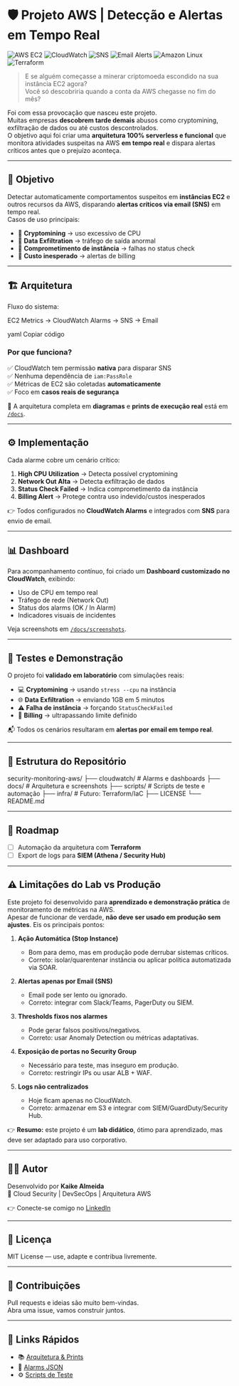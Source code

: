 # 🛡️ Projeto AWS | Detecção e Alertas em Tempo Real

 ![AWS EC2](https://img.shields.io/badge/AWS-EC2-orange?logo=amazon-aws&logoColor=white)
![CloudWatch](https://img.shields.io/badge/AWS-CloudWatch-FF4F8B?logo=amazon-aws&logoColor=white)
![SNS](https://img.shields.io/badge/AWS-SNS-FF9900?logo=amazon-aws&logoColor=white)
![Email Alerts](https://img.shields.io/badge/Email-Alerts-blue?logo=gmail&logoColor=white)
![Amazon Linux](https://img.shields.io/badge/Amazon-Linux%202023-232F3E?logo=linux&logoColor=white)
![Terraform](https://img.shields.io/badge/IaC-Terraform-844FBA?logo=terraform&logoColor=white)


> E se alguém começasse a minerar criptomoeda escondido na sua instância EC2 agora?  
> Você só descobriria quando a conta da AWS chegasse no fim do mês?

Foi com essa provocação que nasceu este projeto.  
Muitas empresas **descobrem tarde demais** abusos como cryptomining, exfiltração de dados ou até custos descontrolados.  
O objetivo aqui foi criar uma **arquitetura 100% serverless e funcional** que monitora atividades suspeitas na AWS **em tempo real** e dispara alertas críticos antes que o prejuízo aconteça.

---

## 🎯 Objetivo
Detectar automaticamente comportamentos suspeitos em **instâncias EC2** e outros recursos da AWS, disparando **alertas críticos via email (SNS)** em tempo real.  
Casos de uso principais:
- 🚩 **Cryptomining** → uso excessivo de CPU  
- 🚩 **Data Exfiltration** → tráfego de saída anormal  
- 🚩 **Comprometimento de instância** → falhas no status check  
- 🚩 **Custo inesperado** → alertas de billing

---

## 🏗️ Arquitetura
Fluxo do sistema:

EC2 Metrics → CloudWatch Alarms → SNS → Email

yaml
Copiar código

### Por que funciona?
✅ CloudWatch tem permissão **nativa** para disparar SNS  
✅ Nenhuma dependência de `iam:PassRole`  
✅ Métricas de EC2 são coletadas **automaticamente**  
✅ Foco em **casos reais de segurança**  

📌 A arquitetura completa em **diagramas** e **prints de execução real** está em [`/docs`](./docs).

---

## ⚙️ Implementação
Cada alarme cobre um cenário crítico:

1. **High CPU Utilization** → Detecta possível cryptomining  
2. **Network Out Alta** → Detecta exfiltração de dados  
3. **Status Check Failed** → Indica comprometimento da instância  
4. **Billing Alert** → Protege contra uso indevido/custos inesperados  

👉 Todos configurados no **CloudWatch Alarms** e integrados com **SNS** para envio de email.

---

## 📊 Dashboard
Para acompanhamento contínuo, foi criado um **Dashboard customizado no CloudWatch**, exibindo:
- Uso de CPU em tempo real  
- Tráfego de rede (Network Out)  
- Status dos alarms (OK / In Alarm)  
- Indicadores visuais de incidentes  

Veja screenshots em [`/docs/screenshots`](./docs/screenshots).

---

## 🧪 Testes e Demonstração
O projeto foi **validado em laboratório** com simulações reais:

- 💻 **Cryptomining** → usando `stress --cpu` na instância  
- 🌐 **Data Exfiltration** → enviando 1GB em 5 minutos  
- ⚠️ **Falha de instância** → forçando `StatusCheckFailed`  
- 💸 **Billing** → ultrapassando limite definido  

📬 Todos os cenários resultaram em **alertas por email em tempo real**.

---

## 📂 Estrutura do Repositório
security-monitoring-aws/
├── cloudwatch/ # Alarms e dashboards
├── docs/ # Arquitetura e screenshots
├── scripts/ # Scripts de teste e automação
├── infra/ # Futuro: Terraform/IaC
├── LICENSE
└── README.md

---

## 🚀 Roadmap
- [ ] Automação da arquitetura com **Terraform**    
- [ ] Export de logs para **SIEM (Athena / Security Hub)**   

---

## ⚠️ Limitações do Lab vs Produção

Este projeto foi desenvolvido para **aprendizado e demonstração prática** de monitoramento de métricas na AWS.  
Apesar de funcionar de verdade, **não deve ser usado em produção sem ajustes**. Eis os principais pontos:

1. **Ação Automática (Stop Instance)**  
   - Bom para demo, mas em produção pode derrubar sistemas críticos.  
   - Correto: isolar/quarentenar instância ou aplicar política automatizada via SOAR.  

2. **Alertas apenas por Email (SNS)**  
   - Email pode ser lento ou ignorado.  
   - Correto: integrar com Slack/Teams, PagerDuty ou SIEM.  

3. **Thresholds fixos nos alarmes**  
   - Pode gerar falsos positivos/negativos.  
   - Correto: usar Anomaly Detection ou métricas adaptativas.  

4. **Exposição de portas no Security Group**  
   - Necessário para teste, mas inseguro em produção.  
   - Correto: restringir IPs ou usar ALB + WAF.  

5. **Logs não centralizados**  
   - Hoje ficam apenas no CloudWatch.  
   - Correto: armazenar em S3 e integrar com SIEM/GuardDuty/Security Hub.  

👉 **Resumo:** este projeto é um **lab didático**, ótimo para aprendizado, mas deve ser adaptado para uso corporativo.

---

## 🙋‍♂️ Autor
Desenvolvido por **Kaike Almeida**  
🎯 Cloud Security | DevSecOps | Arquitetura AWS

👉 Conecte-se comigo no [LinkedIn]([https://www.linkedin.com/](https://www.linkedin.com/in/kaikealmeida))  

---

## 📄 Licença
MIT License — use, adapte e contribua livremente.  

---

## 🤝 Contribuições
Pull requests e ideias são muito bem-vindas.  
Abra uma issue, vamos construir juntos.  

---

## 🔗 Links Rápidos
- 📚 [Arquitetura & Prints](./docs)  
- 📜 [Alarms JSON](./cloudwatch/alarms)  
- ⚙️ [Scripts de Teste](./scripts)  
